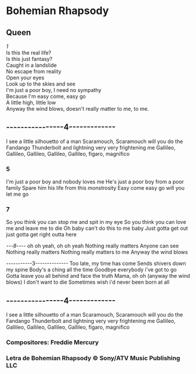 # Bohemian Rhapsody
## Queen


*1*<br>
Is this the real life?<br>
Is this just fantasy?<br>
Caught in a landslide<br>
No escape from reality<br>
Open your eyes<br>
Look up to the skies and see<br>
I'm just a poor boy, I need no sympathy<br>
Because I'm easy come, easy go<br>
A little high, little low<br>
Anyway the wind blows, doesn't really matter to me, to me.<br>


 ## ----------------4-------------
I see a little silhouetto of a man
Scaramouch, Scaramouch will you do the Fandango
Thunderbolt and lightning very very frightening me
Gallileo, Gallileo, Gallileo, Gallileo, Gallileo, figaro, magnifico

### 5
I'm just a poor boy and nobody loves me
He's just a poor boy from a poor family
Spare him his life from this monstrosity
Easy come easy go will you let me go


### 7
So you think you can stop me and spit in my eye
So you think you can love me and leave me to die
Oh baby can't do this to me baby
Just gotta get out just gotta get right outta here

---*8*----
oh oh yeah, oh oh yeah
Nothing really matters
Anyone can see
Nothing really matters
Nothing really matters to me
Anyway the wind blows







-----------3--------------
Too late, my time has come 
Sends shivers down my spine
Body's a ching all the time
Goodbye everybody i've got to go
Gotta leave you all behind and face the truth
Mama, oh oh (anyway the wind blows)
I don't want to die
Sometimes wish i'd never been born at all


   ## ----------------4-------------
I see a little silhouetto of a man
Scaramouch, Scaramouch will you do the Fandango
Thunderbolt and lightning very very frightening me
Gallileo, Gallileo, Gallileo, Gallileo, Gallileo, figaro, magnifico

### Compositores: Freddie Mercury
### Letra de Bohemian Rhapsody © Sony/ATV Music Publishing LLC
